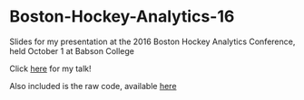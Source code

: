 # Boston-Hockey-Analytics-16

Slides for my presentation at the 2016 Boston Hockey Analytics Conference, held October 1 at Babson College

Click [here](https://github.com/statsbylopez/Boston-Hockey-Analytics-16/blob/master/BOSHAC.pdf) for my talk!

Also included is the raw code, available [here](https://github.com/statsbylopez/Boston-Hockey-Analytics-16/blob/master/Lopez_Rcode_BOSHAC.R)
